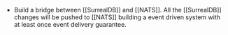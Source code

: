 - Build a bridge between [[SurrealDB]] and [[NATS]]. All the [[SurrealDB]] changes will be pushed to [[NATS]] building a event driven system with at least once event delivery guarantee.